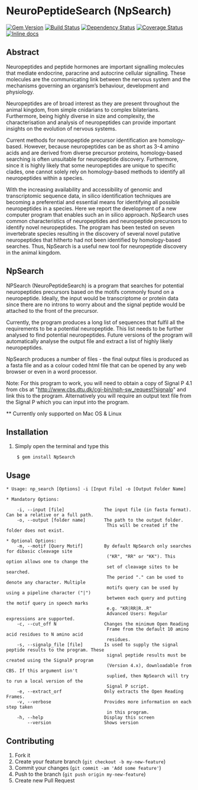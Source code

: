 # NeuroPeptideSearch (NpSearch)
[![Gem Version](https://badge.fury.io/rb/NpSearch.svg)](http://badge.fury.io/rb/NpSearch)
[![Build Status](https://travis-ci.org/IsmailM/NeuroPeptideSearch.svg?branch=master)](https://travis-ci.org/IsmailM/NeuroPeptideSearch)
[![Dependency Status](https://gemnasium.com/IsmailM/NeuroPeptideSearch.svg)](https://gemnasium.com/IsmailM/NeuroPeptideSearch)
[![Coverage Status](https://coveralls.io/repos/IsmailM/NeuroPeptideSearch/badge.png)](https://coveralls.io/r/IsmailM/NeuroPeptideSearch)
[![Inline docs](http://inch-ci.org/github/IsmailM/NeuroPeptideSearch.png?branch=master)](http://inch-ci.org/github/IsmailM/NeuroPeptideSearch)

## Abstract

Neuropeptides and peptide hormones are important signalling molecules that mediate endocrine, paracrine and autocrine cellular signalling. These molecules are the communicating link between the nervous system and the mechanisms governing an organism’s behaviour, development and physiology.

Neuropeptides are of broad interest as they are present throughout the animal kingdom, from simple cnidarians to complex bilaterians. Furthermore, being highly diverse in size and complexity, the characterisation and analysis of neuropeptides can provide important insights on the evolution of nervous systems.

Current methods for neuropeptide precursor identification are homology-based. However, because neuropeptides can be as short as 3-4 amino acids and are derived from diverse precursor proteins, homology-based searching is often unsuitable for neuropeptide discovery. Furthermore, since it is highly likely that some neuropeptides are unique to specific clades, one cannot solely rely on homology-based methods to identify all neuropeptides within a species. 

With the increasing availability and accessibility of genomic and transcriptomic sequence data, in silico identification techniques are becoming a preferential and essential means for identifying all possible neuropeptides in a species. Here we report the development of a new computer program that enables such an in silico approach. NpSearch uses common characteristics of neuropeptides and neuropeptide precursors to identify novel neuropeptides. The program has been tested on seven invertebrate species resulting in the discovery of several novel putative neuropeptides that hitherto had not been identified by homology-based searches. Thus, NpSearch is a useful new tool for neuropeptide discovery in the animal kingdom.

## NpSearch

NPSearch (NeuroPeptideSearch) is a program that searches for potential neuropeptides precursors based on the motifs commonly found on a neuropeptide. Ideally, the input would be transcriptome or protein data since there are no introns to worry about and the signal peptide would be attached to the front of the precursor. 

Currently, the program produces a long list of sequences that fulfil all the requirements to be a potential neuropeptide. This list needs to be further analysed to find potential neuropeptides. Future versions of the program will automatically analyse the output file and extract a list of highly likely neuropeptides.

NpSearch produces a number of files - the final output files is produced as a fasta file and as a colour coded html file that can be opened by any web browser or even in a word processor. 

Note: For this program to work, you will need to obtain a copy of Signal P 4.1 from cbs at "http://www.cbs.dtu.dk/cgi-bin/nph-sw_request?signalp" and link this to the program. Alternatively you will require an output text file from the Signal P which you can input into the program.

** Currently only supported on Mac OS & Linux
    
## Installation

1. Simply open the terminal and type this
```
    $ gem install NpSearch
```
## Usage

    * Usage: np_search [Options] -i [Input File] -o [Output Folder Name]

    * Mandatory Options:

        -i, --input [file]               The input file (in fasta format). Can be a relative or a full path.
        -o, --output [folder name]       The path to the output folder.
                                          This will be created if the folder does not exist.

    * Optional Options:
        -m, --motif [Query Motif]        By default NpSearch only searches for dibasic cleavage site 
                                          ("KR", "RR" or "KK"). This option allows one to change the
                                          set of cleavage sites to be searched.
                                          The period "." can be used to denote any character. Multiple
                                          motifs query can be used by using a pipeline character ("|")
                                          between each query and putting the motif query in speech marks
                                          e.g. "KR|RR|R..R"
                                          Advanced Users: Regular expressions are supported.
        -c, --cut_off N                  Changes the minimum Open Reading
                                          Frame from the default 10 amino acid residues to N amino acid
                                          residues.
        -s, --signalp_file [file]        Is used to supply the signal peptide results to the program. These
                                          signal peptide results must be created using the SignalP program
                                          (Version 4.x), downloadable from CBS. If this argument isn't 
                                          suplied, then NpSearch will try to run a local version of the
                                          Signal P script.
        -e, --extract_orf                Only extracts the Open Reading Frames.
        -v, --verbose                    Provides more information on each step taken
                                          in this program.
        -h, --help                       Display this screen
            --version                    Shows version

## Contributing

1. Fork it
2. Create your feature branch (`git checkout -b my-new-feature`)
3. Commit your changes (`git commit -am 'Add some feature'`)
4. Push to the branch (`git push origin my-new-feature`)
5. Create new Pull Request
